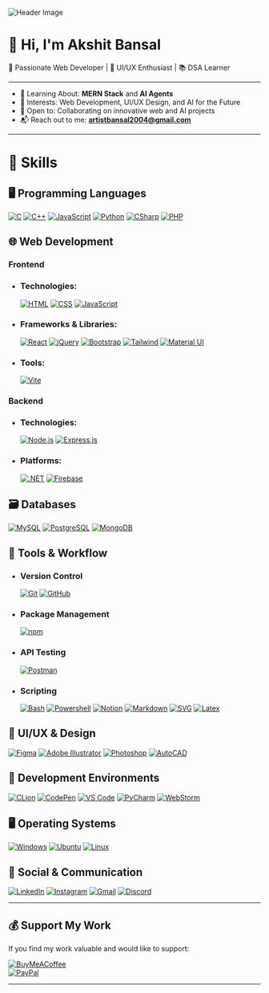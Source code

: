 ![Header Image](./GitHub%20Profile%20Header%20Image.png)  

# 👋 Hi, I'm Akshit Bansal  

🚀 Passionate Web Developer | 🎨 UI/UX Enthusiast | 📚 DSA Learner  

---

- 🌱 Learning About: **MERN Stack** and **AI Agents**  
- 👀 Interests: Web Development, UI/UX Design, and AI for the Future  
- 🤝 Open to: Collaborating on innovative web and AI projects  
- 📬 Reach out to me: **artistbansal2004@gmail.com**

---

# 💼 Skills  

## 🖥️ Programming Languages  
[![C](https://skillicons.dev/icons?i=c)]() 
[![C++](https://skillicons.dev/icons?i=cpp)]()
[![JavaScript](https://skillicons.dev/icons?i=js)]()
[![Python](https://skillicons.dev/icons?i=py)]()
[![CSharp](https://skillicons.dev/icons?i=cs)]()
[![PHP](https://skillicons.dev/icons?i=php)]()

## 🌐 Web Development  

### Frontend  
- ### Technologies:  
    [![HTML](https://skillicons.dev/icons?i=html)]()
    [![CSS](https://skillicons.dev/icons?i=css)]()
    [![JavaScript](https://skillicons.dev/icons?i=js)]()
- ### Frameworks & Libraries:  
    [![React](https://skillicons.dev/icons?i=react)]()
    [![jQuery](https://skillicons.dev/icons?i=jquery)]()
    [![Bootstrap](https://skillicons.dev/icons?i=bootstrap)]()
    [![Tailwind](https://skillicons.dev/icons?i=tailwind)]()
    [![Material UI](https://skillicons.dev/icons?i=materialui)]()
- ### Tools:  
    [![Vite](https://skillicons.dev/icons?i=vite)]()
### Backend  
- ### Technologies:  
    [![Node.js](https://skillicons.dev/icons?i=nodejs)]()
    [![Express.js](https://skillicons.dev/icons?i=express)]()
- ### Platforms:  
    [![.NET](https://skillicons.dev/icons?i=dotnet)]()
    [![Firebase](https://skillicons.dev/icons?i=firebase)]()


## 🗃️ Databases  
[![MySQL](https://skillicons.dev/icons?i=mysql)]()
[![PostgreSQL](https://skillicons.dev/icons?i=postgres)]()
[![MongoDB](https://skillicons.dev/icons?i=mongodb)]()

## 🔧 Tools & Workflow
- ### Version Control 
    [![Git](https://skillicons.dev/icons?i=git)]()
    [![GitHub](https://skillicons.dev/icons?i=github)]()
- ### Package Management
    [![npm](https://skillicons.dev/icons?i=npm)]()
- ### API Testing
    [![Postman](https://skillicons.dev/icons?i=postman)]()
- ### Scripting
    [![Bash](https://skillicons.dev/icons?i=bash)]()
    [![Powershell](https://skillicons.dev/icons?i=powershell)]()
[![Notion](https://skillicons.dev/icons?i=notion)]()
[![Markdown](https://skillicons.dev/icons?i=md)]()
[![SVG](https://skillicons.dev/icons?i=svg)]()
[![Latex](https://skillicons.dev/icons?i=latex)]()


## 🎨 UI/UX & Design  
[![Figma](https://skillicons.dev/icons?i=figma)]()
[![Adobe Illustrator](https://skillicons.dev/icons?i=ai)]()
[![Photoshop](https://skillicons.dev/icons?i=ps)]()
[![AutoCAD](https://skillicons.dev/icons?i=autocad)]()

## 🧠 Development Environments  
[![CLion](https://skillicons.dev/icons?i=clion)]()
[![CodePen](https://skillicons.dev/icons?i=codepen)]()
[![VS Code](https://skillicons.dev/icons?i=vscode)]()
[![PyCharm](https://skillicons.dev/icons?i=pycharm)]()
[![WebStorm](https://skillicons.dev/icons?i=webstorm)]()

## 🖥️ Operating Systems  
[![Windows](https://skillicons.dev/icons?i=windows)]()
[![Ubuntu](https://skillicons.dev/icons?i=ubuntu)]()
[![Linux](https://skillicons.dev/icons?i=linux)]()

## 📡 Social & Communication  
[![LinkedIn](https://skillicons.dev/icons?i=linkedin)](https://www.linkedin.com/in/akshit-bansal11)
[![Instagram](https://skillicons.dev/icons?i=instagram)](https://www.instagram.com/akshit_bansal11)
[![Gmail](https://skillicons.dev/icons?i=gmail)](mailto:artistbansal2004@gmail.com)
[![Discord](https://skillicons.dev/icons?i=discord)](https://discord.com/users/akshit_bansal11)

---

## 💰 Support My Work

If you find my work valuable and would like to support:

[![BuyMeACoffee](https://img.shields.io/badge/Buy%20Me%20a%20Coffee-ffdd00?style=for-the-badge&logo=buy-me-a-coffee&logoColor=black)](https://buymeacoffee.com/akshit_bansal11)  
[![PayPal](https://img.shields.io/badge/PayPal-00457C?style=for-the-badge&logo=paypal&logoColor=white)](https://paypal.me/AkshitBansal141)

---
